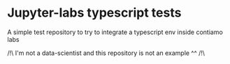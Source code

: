 # Jupyter-labs typescript tests

A simple test repository to try to integrate a typescript env inside contiamo labs

/!\ I'm not a data-scientist and this repository is not an example ^^ /!\
